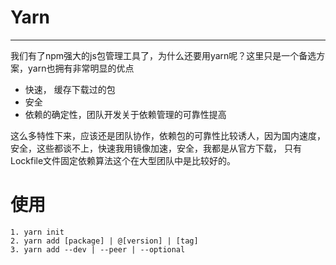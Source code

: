 # Yarn
---
我们有了npm强大的js包管理工具了，为什么还要用yarn呢？这里只是一个备选方案，yarn也拥有非常明显的优点
* 快速， 缓存下载过的包
* 安全
* 依赖的确定性，团队开发关于依赖管理的可靠性提高

这么多特性下来，应该还是团队协作，依赖包的可靠性比较诱人，因为国内速度，安全，这些都谈不上，快速我用镜像加速，安全，我都是从官方下载， 只有Lockfile文件固定依赖算法这个在大型团队中是比较好的。

# 使用

```
1. yarn init 
2. yarn add [package] | @[version] | [tag]
3. yarn add --dev | --peer | --optional
```